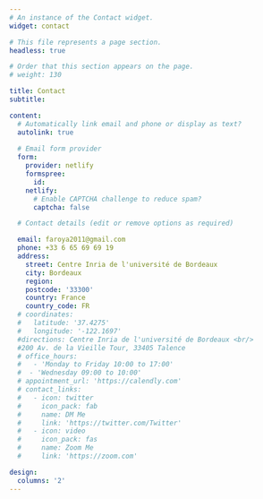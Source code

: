 ```yaml
---
# An instance of the Contact widget.
widget: contact

# This file represents a page section.
headless: true

# Order that this section appears on the page.
# weight: 130

title: Contact
subtitle:

content:
  # Automatically link email and phone or display as text?
  autolink: true
  
  # Email form provider
  form:
    provider: netlify
    formspree:
      id:
    netlify:
      # Enable CAPTCHA challenge to reduce spam?
      captcha: false

  # Contact details (edit or remove options as required)

  email: faroya2011@gmail.com
  phone: +33 6 65 69 69 19
  address:
    street: Centre Inria de l'université de Bordeaux
    city: Bordeaux  
    region: 
    postcode: '33300'
    country: France
    country_code: FR
  # coordinates:
  #   latitude: '37.4275'
  #   longitude: '-122.1697'
  #directions: Centre Inria de l'université de Bordeaux <br/>
  #200 Av. de la Vieille Tour, 33405 Talence
  # office_hours:
  #   - 'Monday to Friday 10:00 to 17:00'
  #  - 'Wednesday 09:00 to 10:00'
  # appointment_url: 'https://calendly.com'
  # contact_links:
  #   - icon: twitter
  #     icon_pack: fab
  #     name: DM Me
  #     link: 'https://twitter.com/Twitter'
  #   - icon: video
  #     icon_pack: fas
  #     name: Zoom Me
  #     link: 'https://zoom.com'

design:
  columns: '2'
---
```

